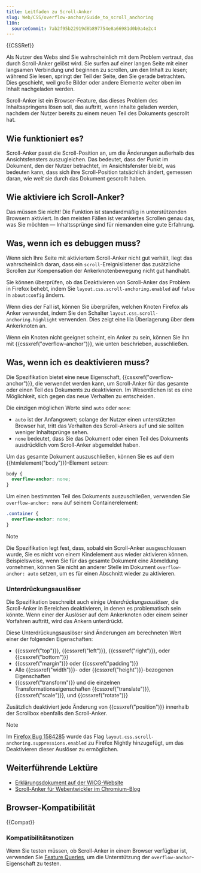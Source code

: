 ```yaml
---
title: Leitfaden zu Scroll-Anker
slug: Web/CSS/overflow-anchor/Guide_to_scroll_anchoring
l10n:
  sourceCommit: 7ab2f95b22919d8b897754e8a66981d0b9a4e2c4
---
```


{{CSSRef}}

Als Nutzer des Webs sind Sie wahrscheinlich mit dem Problem vertraut, das durch Scroll-Anker gelöst wird. Sie surfen auf einer langen Seite mit einer langsamen Verbindung und beginnen zu scrollen, um den Inhalt zu lesen; während Sie lesen, springt der Teil der Seite, den Sie gerade betrachten. Dies geschieht, weil große Bilder oder andere Elemente weiter oben im Inhalt nachgeladen werden.

Scroll-Anker ist ein Browser-Feature, das dieses Problem des Inhaltsspringens lösen soll, das auftritt, wenn Inhalte geladen werden, nachdem der Nutzer bereits zu einem neuen Teil des Dokuments gescrollt hat.

## Wie funktioniert es?

Scroll-Anker passt die Scroll-Position an, um die Änderungen außerhalb des Ansichtsfensters auszugleichen. Das bedeutet, dass der Punkt im Dokument, den der Nutzer betrachtet, im Ansichtsfenster bleibt, was bedeuten kann, dass sich ihre Scroll-Position tatsächlich ändert, gemessen daran, wie _weit_ sie durch das Dokument gescrollt haben.

## Wie aktiviere ich Scroll-Anker?

Das müssen Sie nicht! Die Funktion ist standardmäßig in unterstützenden Browsern aktiviert. In den meisten Fällen ist verankertes Scrollen genau das, was Sie möchten — Inhaltssprünge sind für niemanden eine gute Erfahrung.

## Was, wenn ich es debuggen muss?

Wenn sich Ihre Seite mit aktiviertem Scroll-Anker nicht gut verhält, liegt das wahrscheinlich daran, dass ein `scroll`-Ereignislistener das zusätzliche Scrollen zur Kompensation der Ankerknotenbewegung nicht gut handhabt.

Sie können überprüfen, ob das Deaktivieren von Scroll-Anker das Problem in Firefox behebt, indem Sie `layout.css.scroll-anchoring.enabled` auf `false` in `about:config` ändern.

Wenn dies der Fall ist, können Sie überprüfen, welchen Knoten Firefox als Anker verwendet, indem Sie den Schalter `layout.css.scroll-anchoring.highlight` verwenden. Dies zeigt eine lila Überlagerung über dem Ankerknoten an.

Wenn ein Knoten nicht geeignet scheint, ein Anker zu sein, können Sie ihn mit {{cssxref("overflow-anchor")}}, wie unten beschrieben, ausschließen.

## Was, wenn ich es deaktivieren muss?

Die Spezifikation bietet eine neue Eigenschaft, {{cssxref("overflow-anchor")}}, die verwendet werden kann, um Scroll-Anker für das gesamte oder einen Teil des Dokuments zu deaktivieren. Im Wesentlichen ist es eine Möglichkeit, sich gegen das neue Verhalten zu entscheiden.

Die einzigen möglichen Werte sind `auto` oder `none`:

- `auto` ist der Anfangswert; solange der Nutzer einen unterstützten Browser hat, tritt das Verhalten des Scroll-Ankers auf und sie sollten weniger Inhaltsprünge sehen.
- `none` bedeutet, dass Sie das Dokument oder einen Teil des Dokuments ausdrücklich vom Scroll-Anker abgemeldet haben.

Um das gesamte Dokument auszuschließen, können Sie es auf dem {{htmlelement("body")}}-Element setzen:

```css
body {
  overflow-anchor: none;
}
```

Um einen bestimmten Teil des Dokuments auszuschließen, verwenden Sie `overflow-anchor: none` auf seinem Containerelement:

```css
.container {
  overflow-anchor: none;
}
```

> [!NOTE]
> Die Spezifikation legt fest, dass, sobald ein Scroll-Anker ausgeschlossen wurde, Sie es nicht von einem Kindelement aus wieder aktivieren können. Beispielsweise, wenn Sie für das gesamte Dokument eine Abmeldung vornehmen, können Sie nicht an anderer Stelle im Dokument `overflow-anchor: auto` setzen, um es für einen Abschnitt wieder zu aktivieren.

### Unterdrückungsauslöser

Die Spezifikation beschreibt auch einige _Unterdrückungsauslöser_, die Scroll-Anker in Bereichen deaktivieren, in denen es problematisch sein könnte. Wenn einer der Auslöser auf dem Ankerknoten oder einem seiner Vorfahren auftritt, wird das Ankern unterdrückt.

Diese Unterdrückungsauslöser sind Änderungen am berechneten Wert einer der folgenden Eigenschaften:

- {{cssxref("top")}}, {{cssxref("left")}}, {{cssxref("right")}}, oder {{cssxref("bottom")}}
- {{cssxref("margin")}} oder {{cssxref("padding")}}
- Alle {{cssxref("width")}}- oder {{cssxref("height")}}-bezogenen Eigenschaften
- {{cssxref("transform")}} und die einzelnen Transformationseigenschaften {{cssxref("translate")}}, {{cssxref("scale")}}, und {{cssxref("rotate")}}

Zusätzlich deaktiviert jede Änderung von {{cssxref("position")}} innerhalb der Scrollbox ebenfalls den Scroll-Anker.

> [!NOTE]
> Im [Firefox Bug 1584285](https://bugzil.la/1584285) wurde das Flag `layout.css.scroll-anchoring.suppressions.enabled` zu Firefox Nightly hinzugefügt, um das Deaktivieren dieser Auslöser zu ermöglichen.

## Weiterführende Lektüre

- [Erklärungsdokument auf der WICG-Website](https://github.com/WICG/ScrollAnchoring/blob/master/explainer.md)
- [Scroll-Anker für Webentwickler im Chromium-Blog](https://blog.chromium.org/2017/04/scroll-anchoring-for-web-developers.html)

## Browser-Kompatibilität

{{Compat}}

### Kompatibilitätsnotizen

Wenn Sie testen müssen, ob Scroll-Anker in einem Browser verfügbar ist, verwenden Sie [Feature Queries](/de/docs/Web/CSS/@supports), um die Unterstützung der `overflow-anchor`-Eigenschaft zu testen.
